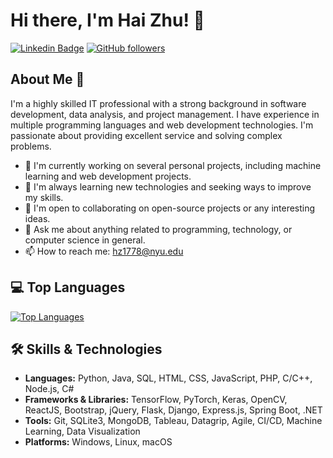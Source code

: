 # Hi there, I'm Hai Zhu! 👋

[![Linkedin Badge](https://img.shields.io/badge/-hai--zhu-blue?style=flat-square&logo=Linkedin&logoColor=white&link=https://www.linkedin.com/in/hai-zhu-6463021a2)](https://www.linkedin.com/in/hai-zhu-6463021a2)
[![GitHub followers](https://img.shields.io/github/followers/dizzyzff?label=Follow&style=social)](https://github.com/dizzyzff)

## About Me 🚀

I'm a highly skilled IT professional with a strong background in software development, data analysis, and project management. I have experience in multiple programming languages and web development technologies. I'm passionate about providing excellent service and solving complex problems.

- 🔭 I'm currently working on several personal projects, including machine learning and web development projects.
- 🌱 I'm always learning new technologies and seeking ways to improve my skills.
- 👯 I'm open to collaborating on open-source projects or any interesting ideas.
- 💬 Ask me about anything related to programming, technology, or computer science in general.
- 📫 How to reach me: [hz1778@nyu.edu](mailto:hz1778@nyu.edu)

<!--## 📈 GitHub Stats-->

<!--![Hai Zhu's GitHub Stats](https://github-readme-stats.vercel.app/api?username=dizzyzff&show_icons=true&theme=radical)-->

## 💻 Top Languages

[![Top Languages](https://github-readme-stats.vercel.app/api/top-langs/?username=dizzyzff&layout=compact&theme=radical)](https://github.com/dizzyzff/github-readme-stats)

## 🛠️ Skills & Technologies

- **Languages:** Python, Java, SQL, HTML, CSS, JavaScript, PHP, C/C++, Node.js, C#
- **Frameworks & Libraries:** TensorFlow, PyTorch, Keras, OpenCV, ReactJS, Bootstrap, jQuery, Flask, Django, Express.js, Spring Boot, .NET
- **Tools:** Git, SQLite3, MongoDB, Tableau, Datagrip, Agile, CI/CD, Machine Learning, Data Visualization
- **Platforms:** Windows, Linux, macOS


